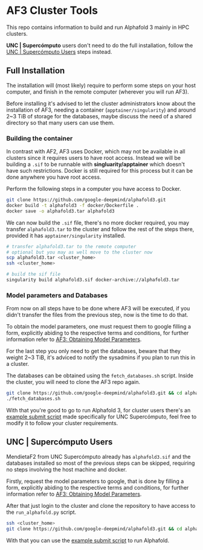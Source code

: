 # AF3 Cluster Tools

This repo contains information to build and run Alphafold 3 mainly in HPC clusters.

**UNC | Supercómputo** users don't need to do the full installation,
follow the [UNC | Supercómputo Users](#unc--supercómputo-users) steps
instead.

## Full Installation

The installation will (most likely) require to perform some steps on
your host computer, and finish in the remote computer (wherever you
will run AF3).

Before installing it's advised to let the cluster administrators know about
the installation of AF3, needing a container (`apptainer/singularity`)
and around 2~3 TiB of storage for the databases, maybe discuss the need of
a shared directory so that many users can use them.

### Building the container

In contrast with AF2, AF3 uses Docker, which may not be available in
all clusters since it requires users to have root access.
Instead we will be building a `.sif` to be runnable with
**singluarity/apptainer** which doesn't have such restrictions.
Docker is still required for this process but it can be done anywhere
you have root access.

Perform the following steps in a computer you have access to Docker.

```sh
git clone https://github.com/google-deepmind/alphafold3.git
docker build -t alphafold3 -f docker/Dockerfile .
docker save -o alphafold3.tar alphafold3
```

We can now build the `.sif` file, there's no more docker required,
you may transfer `alphafold3.tar` to the cluster and follow the rest of
the steps there, provided it has `apptainer/singularity` installed.

```sh
# transfer alphafold3.tar to the remote computer
# optional but you may as well move to the cluster now
scp alphafold3.tar <cluster_home>
ssh <cluster_home>

# build the sif file
singularity build alphafold3.sif docker-archive://alphafold3.tar
```

### Model parameters and Databases

From now on all steps have to be done where AF3 will be executed, if you
didn't transfer the files from the previous step, now is the time to do
that.

To obtain the model parameters, one must request them to google
filling a form, explicitly abiding to the respective terms and
conditions, for further information refer to
[AF3: Obtaining Model Parameters](https://github.com/google-deepmind/alphafold3?tab=readme-ov-file#obtaining-model-parameters).

For the last step you only need to get the databases, beware that they
weight 2~3 TiB, it's adviced to notify the sysadmins if you plan to run
this in a cluster.

The databases can be obtained using the `fetch_databases.sh` script.
Inside the cluster, you will need to clone the AF3 repo again.

```sh
git clone https://github.com/google-deepmind/alphafold3.git && cd alphafold3
./fetch_databases.sh
```

With that you're good to go to run Alphafold 3, for cluster users there's
an [example submit script](./submit.sh) made specifically for UNC
Supercómputo, feel free to modify it to follow your cluster requirements.

## UNC | Supercómputo Users

MendietaF2 from UNC Supercómputo already has `alphafold3.sif` and the
databases installed so most of the previous steps can be skipped,
requiring no steps involving the host machine and docker.

Firstly, request the model parameters to google, that is done by
filling a form, explicitly abiding to the respective terms and
conditions, for further information refer to
[AF3: Obtaining Model Parameters](https://github.com/google-deepmind/alphafold3?tab=readme-ov-file#obtaining-model-parameters).

After that just login to the cluster and clone the repository to have
access to the `run_alphafold.py` script.

```sh
ssh <cluster_home>
git clone https://github.com/google-deepmind/alphafold3.git && cd alphafold3
```

With that you can use the [example submit script](./submit.sh) to run
Alphafold.
